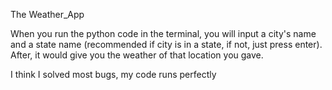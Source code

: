 The Weather_App

When you run the python code in the terminal, you will input a city's name and a state name (recommended if city is in a state, if not, just press enter). After, it would give you the weather of that location you gave.

I think I solved most bugs, my code runs perfectly
